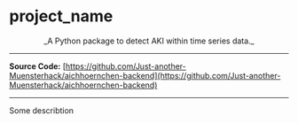 # project_name

<p style="text-align:center;" markdown="1">
_A Python package to detect AKI within time series data._ <br>
</p>

---

**Source Code:** [https://github.com/Just-another-Muensterhack/aichhoernchen-backend](https://github.com/Just-another-Muensterhack/aichhoernchen-backend) <br>

---

Some describtion
